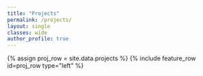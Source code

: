 ```yaml
---
title: "Projects"
permalink: /projects/
layout: single
classes: wide
author_profile: true
---
```

{% assign proj_row = site.data.projects %}
{% include feature_row id=proj_row type="left" %}
 
